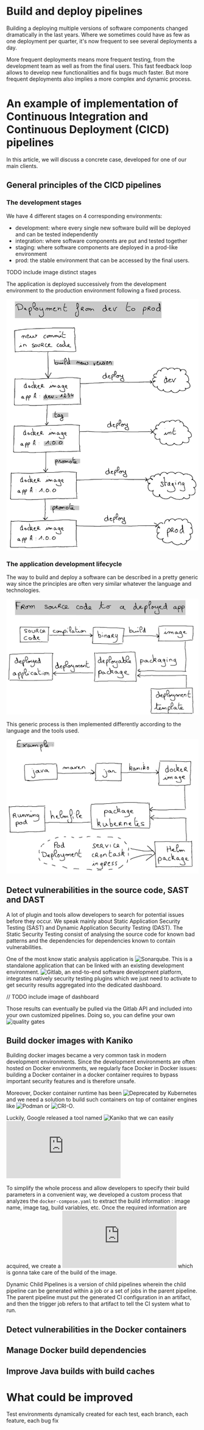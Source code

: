 # Build and deploy pipelines

Building a deploying multiple versions of software components changed dramatically in the last years.
Where we sometimes could have as few as one deployment per quarter, it's now frequent to see several deployments a day.

More frequent deployments means more frequent testing, from the development team as well as from the final users.
This fast feedback loop allows to develop new functionalities and fix bugs much faster.
But more frequent deployments also implies a more complex and dynamic process.

# An example of implementation of Continuous Integration and Continuous Deployment (CICD) pipelines

In this article, we will discuss a concrete case, developed for one of our main clients.

## General principles of the CICD pipelines

### The development stages

We have 4 different stages on 4 corresponding environments:
- development: where every single new software build will be deployed and can be tested independently 
- integration: where software components are put and tested together
- staging: where software components are deployed in a prod-like environment
- prod: the stable environment that can be accessed by the final users.

TODO include image distinct stages

The application is deployed successively from the development environment to the production environment
following a fixed process.

![Application deployed from dev to prod](./C2C-Blog-article_Deployment-from-dev-to-prod.png)

### The application development lifecycle

The way to build and deploy a software can be described in a pretty generic way since the principles are often
very similar whatever the language and technologies.

![generic build and deployment process](./C2C-Blog-article_source_code_to_deployed_app_principle.png)

This generic process is then implemented differently according to the language and the tools used.

![Example of a Java/Maven Build with Helm/Helmfile deployment in Kubernetes](./C2C-Blog-article_source_code_to_deployed_app_example.png)

## Detect vulnerabilities in the source code, SAST and DAST

A lot of plugin and tools allow developers to search for potential issues before they occur.
We speak mainly about Static Application Security Testing (SAST) and Dynamic Application Security Testing (DAST).
The Static Security Testing consist of analysing the source code for known bad patterns and the dependencies for
dependencies known to contain vulnerabilities.

One of the most know static analysis application is ![Sonarqube](https://www.sonarsource.com/products/sonarqube/). This is a standalone application that can be linked with an
existing development environment. ![Gitlab](https://about.gitlab.com), an end-to-end software development platform, integrates natively security testing
plugins which we just need to activate to get security results aggregated into the dedicated dashboard.

// TODO include image of dashboard

Those results can eventually be pulled via the Gitlab API and included into your own customized pipelines.
Doing so, you can define your own ![quality gates](https://docs.sonarqube.org/latest/user-guide/quality-gates/)

## Build docker images with Kaniko

Building docker images became a very common task in modern development environments.
Since the development environments are often hosted on Docker environments, we regularly face Docker in Docker issues:
building a Docker container in a docker container requires to bypass important security features and is therefore unsafe.

Moreover, Docker container runtime has been ![Deprecated by Kubernetes](https://kubernetes.io/blog/2020/12/02/dont-panic-kubernetes-and-docker/) and we need a solution to build such containers 
on top of container engines like ![Podman](https://podman.io/) or ![CRI-O](https://cri-o.io/).

Luckily, Google released a tool named ![Kaniko](https://github.com/GoogleContainerTools/kaniko) that we can easily ![use from Gitlab](https://docs.gitlab.com/ee/ci/docker/using_kaniko.html)

To simplify the whole process and allow developers to specify their build parameters in a convenient way, we developed a
custom process that analyzes the `docker-compose.yaml` to extract the build information : image name, image tag, build variables, etc.
Once the required information are acquired, we create a ![dynamic child pipeline](https://docs.gitlab.com/ee/ci/pipelines/downstream_pipelines.html#dynamic-child-pipelines) which is gonna take care of the build of the image.

Dynamic Child Pipelines is a version of child pipelines wherein the child pipeline can be generated within a job or a set of jobs in the parent pipeline. The parent pipeline must put the generated CI configuration in an artifact, and then the trigger job refers to that artifact to tell the CI system what to run.

## Detect vulnerabilities in the Docker containers

## Manage Docker build dependencies

## Improve Java builds with build caches

# What could be improved

Test environments dynamically created for each test, each branch, each feature, each bug fix
